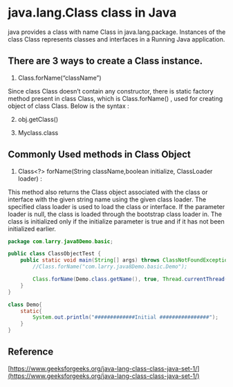# java.lang.Class class in Java

java provides a class with name Class in java.lang.package. Instances of the class Class represents classes and interfaces in a Running Java application.

## There are 3 ways to create a Class instance.

1. Class.forName(“className”) 

Since class Class doesn’t contain any constructor, there is static factory method present in class Class, which is Class.forName() , used for creating object of class Class. Below is the syntax :

2. obj.getClass()

3. Myclass.class

## Commonly Used methods in Class Object

1. Class<?> forName(String className,boolean initialize, ClassLoader loader) : 

This method also returns the Class object associated with the class or interface with the given string name using the given class loader.
The specified class loader is used to load the class or interface. If the parameter loader is null, the class is loaded through the bootstrap class loader in. The class is initialized only if the initialize parameter is true and if it has not been initialized earlier.

``` java
package com.larry.java8Demo.basic;

public class ClassObjectTest {
    public static void main(String[] args) throws ClassNotFoundException {
        //Class.forName("com.larry.java8Demo.basic.Demo");

        Class.forName(Demo.class.getName(), true, Thread.currentThread().getContextClassLoader());
    }
}

class Demo{
    static{
        System.out.println("#############Initial ################");
    }
}

```

## Reference
[https://www.geeksforgeeks.org/java-lang-class-class-java-set-1/](https://www.geeksforgeeks.org/java-lang-class-class-java-set-1/)